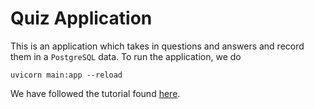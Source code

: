 # Quiz Application

This is an application which takes in questions and answers and record them in a `PostgreSQL` data. To run the application, we do

```
uvicorn main:app --reload
```

We have followed the tutorial found [here](https://www.youtube.com/watch?v=398DuQbQJq0&ab_channel=EricRoby).